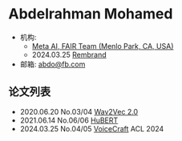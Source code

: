 # Abdelrahman Mohamed

- 机构: 
  - [Meta AI, FAIR Team (Menlo Park, CA, USA)](../Institutions/Meta.AI.md)
  - 2024.03.25 [Rembrand](../Institutions/Rembrand.md)
- 邮箱: abdo@fb.com

## 论文列表

- 2020.06.20 No.03/04 [Wav2Vec 2.0](../Models/Speech_Representaion/2020.06.20_Wav2Vec2.0.md)
- 2021.06.14 No.06/06 [HuBERT](../Models/Speech_Representaion/2021.06.14_HuBERT.md)
- 2024.03.25 No.04/05 [VoiceCraft](../Models/Speech_LLM/2024.03.25_VoiceCraft.md) ACL 2024